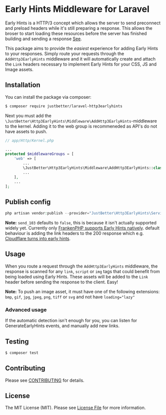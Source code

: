 # Early Hints Middleware for Laravel

Early Hints is a HTTP/3 concept which allows the server to send preconnect and preload headers while it's still preparing a response.
This allows the broser to start loading these resources before the server has finished building and sending a response
[See](https://developer.mozilla.org/en-US/docs/Web/HTTP/Status/103).

This package aims to provide the _easiest_ experience for adding Early Hints to your responses.
Simply route your requests through the `AddHttp3EarlyHints` middleware and it will automatically create and attach the `Link` headers necessary to implement Early Hints for your CSS, JS and Image assets.

## Installation

You can install the package via composer:
``` bash
$ composer require justbetter/laravel-http3earlyhints
```

Next you must add the `\JustBetter\Http3EarlyHints\Middleware\AddHttp3EarlyHints`-middleware to the kernel. Adding it to the web group is recommeneded as API's do not have assets to push.
```php
// app/Http/Kernel.php

...
protected $middlewareGroups = [
    'web' => [
        ...
        \JustBetter\Http3EarlyHints\Middleware\AddHttp3EarlyHints::class,
        ...
    ],
    ...
];
```

## Publish config

```php
php artisan vendor:publish --provider="JustBetter\Http3EarlyHints\ServiceProvider"
```

**Note:** `send_103` defaults to `false`, this is because it isn't actually supported widely yet. Currently only [FrankenPHP supports Early Hints natively](https://frankenphp.dev/docs/early-hints/).
default behaviour is adding the link headers to the 200 response which e.g. [Cloudflare turns into early hints](https://developers.cloudflare.com/cache/advanced-configuration/early-hints/#generate-early-hints).

## Usage

When you route a request through the `AddHttp3EarlyHints` middleware, the response is scanned for any `link`, `script` or `img` tags that could benefit from being loaded using Early Hints.
These assets will be added to the `Link` header before sending the response to the client. Easy!

**Note:** To push an image asset, it must have one of the following extensions: `bmp`, `gif`, `jpg`, `jpeg`, `png`, `tiff` or `svg` and not have `loading="lazy"`

### Advanced usage

If the automatic detection isn't enough for you, you can listen for GenerateEarlyHints events, and manually add new links.

## Testing

``` bash
$ composer test
```

## Contributing

Please see [CONTRIBUTING](CONTRIBUTING.md) for details.

## License

The MIT License (MIT). Please see [License File](LICENSE.md) for more information.
